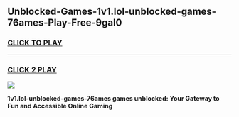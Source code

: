 
## Unblocked-Games-1v1.lol-unblocked-games-76ames-Play-Free-9gal0
<h3>
<a href="https://premium76.site?title=1v1.lol-unblocked-games-76ames&ref=18A">CLICK TO PLAY</a></h3>
<hr>

<h3>
<a href="https://premium76.site?title=1v1.lol-unblocked-games-76ames&ref=18A">CLICK 2 PLAY</a>
  
</h3>

<a href="https://premium76.site?title=1v1.lol-unblocked-games-76ames&ref=18A"><img src="https://clearcache.store/games.png"></a>


**1v1.lol-unblocked-games-76ames games unblocked: Your Gateway to Fun and Accessible Online Gaming**
